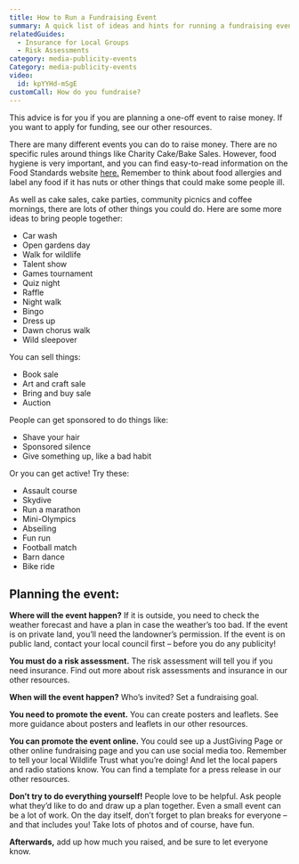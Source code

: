 ```yaml
---
title: How to Run a Fundraising Event
summary: A quick list of ideas and hints for running a fundraising event
relatedGuides:
  - Insurance for Local Groups
  - Risk Assessments
category: media-publicity-events
Category: media-publicity-events
video:
  id: kpYYHd-mSgE
customCall: How do you fundraise?
---
```

This advice is for you if you are planning a one-off event to raise money. If you want to apply for funding, see our other resources.


There are many different events you can do to raise money. There are no specific rules around things like Charity Cake/Bake Sales. However, food hygiene is very important, and you can find easy-to-read information on the Food Standards website [here.](https://www.food.gov.uk/business-guidance/food-hygiene-for-your-business) Remember to think about food allergies and label any food if it has nuts or other things that could make some people ill.


As well as cake sales, cake parties, community picnics and coffee mornings, there are lots of other things you could do. Here are some more ideas to bring people together:



* Car wash
* Open gardens day
* Walk for wildlife
* Talent show
* Games tournament
* Quiz night
* Raffle
* Night walk
* Bingo
* Dress up
* Dawn chorus walk
* Wild sleepover



You can sell things:

* Book sale
* Art and craft sale
* Bring and buy sale
* Auction



People can get sponsored to do things like:

* Shave your hair
* Sponsored silence
* Give something up, like a bad habit



Or you can get active! Try these:

* Assault course
* Skydive
* Run a marathon
* Mini-Olympics
* Abseiling
* Fun run
* Football match
* Barn dance
* Bike ride



## Planning the event:

**Where will the event happen?** If it is outside, you need to check the weather forecast and have a plan in case the weather’s too bad. If the event is on private land, you’ll need the landowner’s permission. If the event is on public land, contact your local council first – before you do any publicity!


**You must do a risk assessment.** The risk assessment will tell you if you need insurance. Find out more about risk assessments and insurance in our other resources.


**When will the event happen?** Who’s invited? Set a fundraising goal.


**You need to promote the event.** You can create posters and leaflets. See more guidance about posters and leaflets in our other resources.


**You can promote the event online.** You could see up a JustGiving Page or other online fundraising page and you can use social media too. Remember to tell your local Wildlife Trust what you’re doing! And let the local papers and radio stations know. You can find a template for a press release in our other resources.


**Don’t try to do everything yourself!** People love to be helpful. Ask people what they’d like to do and draw up a plan together. Even a small event can be a lot of work. On the day itself, don’t forget to plan breaks for everyone – and that includes you! Take lots of photos and of course, have fun.


**Afterwards,** add up how much you raised, and be sure to let everyone know.
